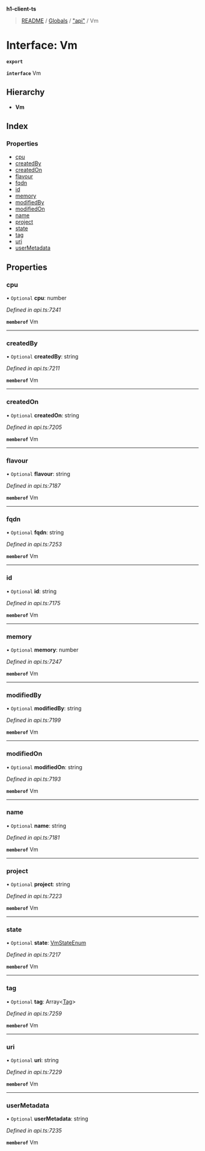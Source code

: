 **h1-client-ts**

> [README](../README.md) / [Globals](../globals.md) / ["api"](../modules/_api_.md) / Vm

# Interface: Vm

**`export`** 

**`interface`** Vm

## Hierarchy

* **Vm**

## Index

### Properties

* [cpu](_api_.vm.md#cpu)
* [createdBy](_api_.vm.md#createdby)
* [createdOn](_api_.vm.md#createdon)
* [flavour](_api_.vm.md#flavour)
* [fqdn](_api_.vm.md#fqdn)
* [id](_api_.vm.md#id)
* [memory](_api_.vm.md#memory)
* [modifiedBy](_api_.vm.md#modifiedby)
* [modifiedOn](_api_.vm.md#modifiedon)
* [name](_api_.vm.md#name)
* [project](_api_.vm.md#project)
* [state](_api_.vm.md#state)
* [tag](_api_.vm.md#tag)
* [uri](_api_.vm.md#uri)
* [userMetadata](_api_.vm.md#usermetadata)

## Properties

### cpu

• `Optional` **cpu**: number

*Defined in api.ts:7241*

**`memberof`** Vm

___

### createdBy

• `Optional` **createdBy**: string

*Defined in api.ts:7211*

**`memberof`** Vm

___

### createdOn

• `Optional` **createdOn**: string

*Defined in api.ts:7205*

**`memberof`** Vm

___

### flavour

• `Optional` **flavour**: string

*Defined in api.ts:7187*

**`memberof`** Vm

___

### fqdn

• `Optional` **fqdn**: string

*Defined in api.ts:7253*

**`memberof`** Vm

___

### id

• `Optional` **id**: string

*Defined in api.ts:7175*

**`memberof`** Vm

___

### memory

• `Optional` **memory**: number

*Defined in api.ts:7247*

**`memberof`** Vm

___

### modifiedBy

• `Optional` **modifiedBy**: string

*Defined in api.ts:7199*

**`memberof`** Vm

___

### modifiedOn

• `Optional` **modifiedOn**: string

*Defined in api.ts:7193*

**`memberof`** Vm

___

### name

• `Optional` **name**: string

*Defined in api.ts:7181*

**`memberof`** Vm

___

### project

• `Optional` **project**: string

*Defined in api.ts:7223*

**`memberof`** Vm

___

### state

• `Optional` **state**: [VmStateEnum](../enums/_api_.vmstateenum.md)

*Defined in api.ts:7217*

**`memberof`** Vm

___

### tag

• `Optional` **tag**: Array\<[Tag](_api_.tag.md)>

*Defined in api.ts:7259*

**`memberof`** Vm

___

### uri

• `Optional` **uri**: string

*Defined in api.ts:7229*

**`memberof`** Vm

___

### userMetadata

• `Optional` **userMetadata**: string

*Defined in api.ts:7235*

**`memberof`** Vm
